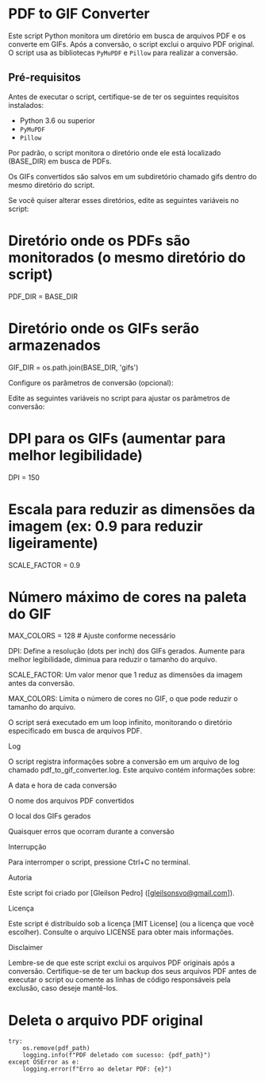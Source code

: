 # PDF to GIF Converter

Este script Python monitora um diretório em busca de arquivos PDF e os converte em GIFs. Após a conversão, o script exclui o arquivo PDF original. O script usa as bibliotecas `PyMuPDF` e `Pillow` para realizar a conversão.

## Pré-requisitos

Antes de executar o script, certifique-se de ter os seguintes requisitos instalados:

*   Python 3.6 ou superior
*   `PyMuPDF`
*   `Pillow`


Por padrão, o script monitora o diretório onde ele está localizado (BASE_DIR) em busca de PDFs.

Os GIFs convertidos são salvos em um subdiretório chamado gifs dentro do mesmo diretório do script.

Se você quiser alterar esses diretórios, edite as seguintes variáveis no script:

# Diretório onde os PDFs são monitorados (o mesmo diretório do script)
PDF_DIR = BASE_DIR

# Diretório onde os GIFs serão armazenados
GIF_DIR = os.path.join(BASE_DIR, 'gifs')

Configure os parâmetros de conversão (opcional):

Edite as seguintes variáveis no script para ajustar os parâmetros de conversão:

# DPI para os GIFs (aumentar para melhor legibilidade)
DPI = 150

# Escala para reduzir as dimensões da imagem (ex: 0.9 para reduzir ligeiramente)
SCALE_FACTOR = 0.9

# Número máximo de cores na paleta do GIF
MAX_COLORS = 128 # Ajuste conforme necessário

DPI: Define a resolução (dots per inch) dos GIFs gerados. Aumente para melhor legibilidade, diminua para reduzir o tamanho do arquivo.

SCALE_FACTOR: Um valor menor que 1 reduz as dimensões da imagem antes da conversão.

MAX_COLORS: Limita o número de cores no GIF, o que pode reduzir o tamanho do arquivo.


O script será executado em um loop infinito, monitorando o diretório especificado em busca de arquivos PDF.

Log

O script registra informações sobre a conversão em um arquivo de log chamado pdf_to_gif_converter.log. Este arquivo contém informações sobre:

A data e hora de cada conversão

O nome dos arquivos PDF convertidos

O local dos GIFs gerados

Quaisquer erros que ocorram durante a conversão

Interrupção

Para interromper o script, pressione Ctrl+C no terminal.

Autoria

Este script foi criado por [Gleilson Pedro] ([gleilsonsvo@gmail.com]).

Licença

Este script é distribuído sob a licença [MIT License] (ou a licença que você escolher). Consulte o arquivo LICENSE para obter mais informações.

Disclaimer

Lembre-se de que este script exclui os arquivos PDF originais após a conversão. Certifique-se de ter um backup dos seus arquivos PDF antes de executar o script ou comente as linhas de código responsáveis pela exclusão, caso deseje mantê-los.

# Deleta o arquivo PDF original
    try:
        os.remove(pdf_path)
        logging.info(f"PDF deletado com sucesso: {pdf_path}")
    except OSError as e:
        logging.error(f"Erro ao deletar PDF: {e}")
